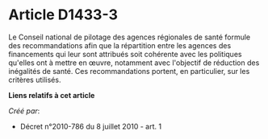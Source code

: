 # Article D1433-3

Le Conseil national de pilotage des agences régionales de santé formule des recommandations afin que la répartition entre les
agences des financements qui leur sont attribués soit cohérente avec les politiques qu'elles ont à mettre en œuvre, notamment
avec l'objectif de réduction des inégalités de santé. Ces recommandations portent, en particulier, sur les critères utilisés.

**Liens relatifs à cet article**

_Créé par_:

  - Décret n°2010-786 du 8 juillet 2010 - art. 1

